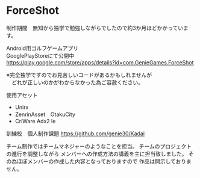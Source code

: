 # ForceShot

制作期間　無知から独学で勉強しながらでしたので約3か月ほどかかっています。

Android用ゴルフゲームアプリ  
GooglePlayStoreにて公開中  
https://play.google.com/store/apps/details?id=com.GenieGames.ForceShot

※完全独学ですのでお見苦しいコードがあるかもしれませんが  
　どれが正しいのかがわからなかった為ご容赦ください。

使用アセット
- Unirx
- ZenrinAsset　OtakuCity
- CriWare Adx2 le

訓練校　個人制作課題
https://github.com/genie30/Kadai  
  
チーム制作ではチームマネジャーのようなことを担当。
チームのプロジェクトの進行を調整しながら
メンバーへの作成方法の講義を主に担当致しました。
その為ほぼメンバーの作成した内容となっておりますので
作品は開示しておりません。
